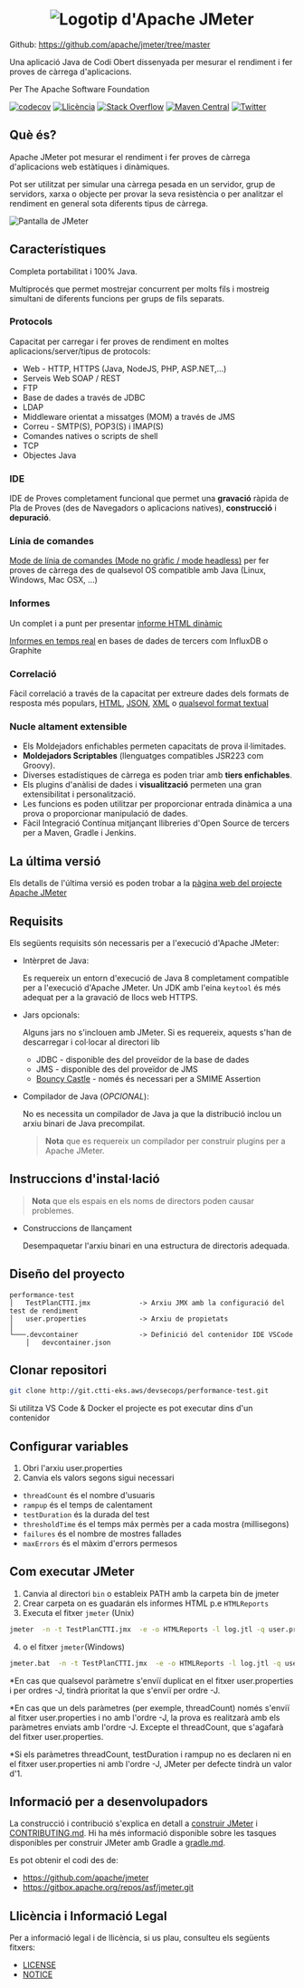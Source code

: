 <h1 align="center"><img src="https://jmeter.apache.org/images/logo.svg" alt="Logotip d'Apache JMeter" /></h1>

Github: https://github.com/apache/jmeter/tree/master

Una aplicació Java de Codi Obert dissenyada per mesurar el rendiment i fer proves de càrrega d'aplicacions.

Per The Apache Software Foundation

[![codecov](https://codecov.io/gh/apache/jmeter/branch/master/graph/badge.svg)](https://codecov.io/gh/apache/jmeter)
[![Llicència](https://img.shields.io/:llicència-apache-llum_verd.svg)](https://www.apache.org/licenses/LICENSE-2.0.html)
[![Stack Overflow](https://img.shields.io/:stack%20overflow-jmeter-llum_verd.svg)](https://stackoverflow.com/questions/tagged/jmeter)
[![Maven Central](https://maven-badges.herokuapp.com/maven-central/org.apache.jmeter/ApacheJMeter/badge.svg)](https://maven-badges.herokuapp.com/maven-central/org.apache.jmeter/ApacheJMeter)
[![Twitter](https://img.shields.io/twitter/url/https/github.com/apache/jmeter.svg?style=social)](https://twitter.com/intent/tweet?text=Rendiment%20amb%20Apache%20JMeter:&url=https://jmeter.apache.org)

## Què és?

Apache JMeter pot mesurar el rendiment i fer proves de càrrega d'aplicacions web estàtiques i dinàmiques.

Pot ser utilitzat per simular una càrrega pesada en un servidor, grup de servidors,
xarxa o objecte per provar la seva resistència o per analitzar el rendiment en general sota diferents tipus de càrrega.

![Pantalla de JMeter](https://raw.githubusercontent.com/apache/jmeter/master/xdocs/images/screenshots/jmeter_screen.png)

## Característiques

Completa portabilitat i 100% Java.

Multiprocés que permet mostrejar concurrent per molts fils i
mostreig simultani de diferents funcions per grups de fils separats.

### Protocols

Capacitat per carregar i fer proves de rendiment en moltes aplicacions/server/tipus de protocols:

- Web - HTTP, HTTPS (Java, NodeJS, PHP, ASP.NET,...)
- Serveis Web SOAP / REST
- FTP
- Base de dades a través de JDBC
- LDAP
- Middleware orientat a missatges (MOM) a través de JMS
- Correu - SMTP(S), POP3(S) i IMAP(S)
- Comandes natives o scripts de shell
- TCP
- Objectes Java

### IDE

IDE de Proves completament funcional que permet una **gravació** ràpida de Pla de Proves
(des de Navegadors o aplicacions natives), **construcció** i **depuració**.

### Línia de comandes

[Mode de línia de comandes (Mode no gràfic / mode headless)](https://jmeter.apache.org/usermanual/get-started.html#non_gui)
per fer proves de càrrega des de qualsevol OS compatible amb Java (Linux, Windows, Mac OSX, ...)

### Informes

Un complet i a punt per presentar [informe HTML dinàmic](https://jmeter.apache.org/usermanual/generating-dashboard.html)

[Informes en temps real](https://jmeter.apache.org/usermanual/realtime-results.html)
en bases de dades de tercers com InfluxDB o Graphite

### Correlació

Fàcil correlació a través de la capacitat per extreure dades dels formats de resposta més populars,
[HTML](https://jmeter.apache.org/usermanual/component_reference.html#CSS/JQuery_Extractor),
[JSON](https://jmeter.apache.org/usermanual/component_reference.html#JSON_Extractor),
[XML](https://jmeter.apache.org/usermanual/component_reference.html#XPath_Extractor) o
[qualsevol format textual](https://jmeter.apache.org/usermanual/component_reference.html#Regular_Expression_Extractor)

### Nucle altament extensible

- Els Moldejadors enfichables permeten capacitats de prova il·limitades.
- **Moldejadors Scriptables** (llenguatges compatibles JSR223 com Groovy).
- Diverses estadístiques de càrrega es poden triar amb **tiers enfichables**.
- Els plugins d'anàlisi de dades i **visualització** permeten una gran extensibilitat i personalització.
- Les funcions es poden utilitzar per proporcionar entrada dinàmica a una prova o proporcionar manipulació de dades.
- Fàcil Integració Contínua mitjançant llibreries d'Open Source de tercers per a Maven, Gradle i Jenkins.

## La última versió

Els detalls de l'última versió es poden trobar a la
[pàgina web del projecte Apache JMeter](https://jmeter.apache.org/)

## Requisits

Els següents requisits són necessaris per a l'execució d'Apache JMeter:

- Intèrpret de Java:

  Es requereix un entorn d'execució de Java 8 completament compatible
  per a l'execució d'Apache JMeter. Un JDK amb l'eina `keytool` és més adequat
  per a la gravació de llocs web HTTPS.

- Jars opcionals:

  Alguns jars no s'inclouen amb JMeter.
  Si es requereix, aquests s'han de descarregar i col·locar al directori lib
  - JDBC - disponible des del proveïdor de la base de dades
  - JMS - disponible des del proveïdor de JMS
  - [Bouncy Castle](https://www.bouncycastle.org/) -
  només és necessari per a SMIME Assertion

- Compilador de Java (*OPCIONAL*):

  No es necessita un compilador de Java ja que la distribució inclou un
  arxiu binari de Java precompilat.
  > **Nota** que es requereix un compilador per construir plugins per a Apache JMeter.

## Instruccions d'instal·lació

> **Nota** que els espais en els noms de directors poden causar problemes.

- Construccions de llançament

  Desempaquetar l'arxiu binari en una estructura de directoris adequada.

## Diseño del proyecto 

```
performance-test
│   TestPlanCTTI.jmx            -> Arxiu JMX amb la configuració del test de rendiment
│   user.properties             -> Arxiu de propietats
│
└───.devcontainer               -> Definició del contenidor IDE VSCode
    │   devcontainer.json

```

## Clonar repositori
```bash
git clone http://git.ctti-eks.aws/devsecops/performance-test.git
```
Si utilitza VS Code & Docker el projecte es pot executar dins d'un contenidor

## Configurar variables

1. Obri l'arxiu user.properties 
2. Canvia els valors segons sigui necessari

- `threadCount` és el nombre d'usuaris
- `rampup` és el temps de calentament
- `testDuration` és la durada del test
- `thresholdTime` és el temps máx permès per a cada mostra (millisegons)
- `failures` és el nombre de mostres fallades
- `maxErrors` és el màxim d'errors permesos

## Com executar JMeter

1. Canvia al directori `bin` o estableix PATH amb la carpeta bin de jmeter
2. Crear carpeta on es guadarán els informes HTML p.e `HTMLReports`
3. Executa el fitxer `jmeter` (Unix)
```bash
jmeter  -n -t TestPlanCTTI.jmx  -e -o HTMLReports -l log.jtl -q user.properties -JinfluxdbUrl="http://.../api/v2/write?org=[token]&bucket=[bucketName]" -Jjira_pk="[Jira Proyect Key]" -Jenvironment="[environment]" -JinfluxdbToken="[Token]" -Jbucket="[bucket]" -Jthresold=[temps máx per a cada mostra(ms)] -Jfailures=[nombre de mostres fallades] -JmaxErrors=[màxim nombre d'errors permesos]
```
4. o el fitxer `jmeter`(Windows)
```bash
jmeter.bat  -n -t TestPlanCTTI.jmx  -e -o HTMLReports -l log.jtl -q user.properties -JinfluxdbUrl="http://.../api/v2/write?org=[token]&bucket=[bucketName]" -Jjira_pk="[Jira Proyect Key]" -Jenvironment="[environment]" -JinfluxdbToken="[Token]" -Jbucket="[bucket]" -Jthresold=[temps máx per a cada mostra(ms)] -Jfailures=[nombre de mostres fallades] -JmaxErrors=[màxim nombre d'errors permesos]
```
*En cas que qualsevol paràmetre s'enviï duplicat en el fitxer user.properties i per ordres -J, tindrà prioritat la que s'enviï per ordre -J.

*En cas que un dels paràmetres (per exemple, threadCount) només s'enviï al fitxer user.properties i no amb l'ordre -J, la prova es realitzarà amb els paràmetres enviats amb l'ordre -J. Excepte el threadCount, que s'agafarà del fitxer user.properties.

*Si els paràmetres threadCount, testDuration i rampup no es declaren ni en el fitxer user.properties ni amb l'ordre -J, JMeter per defecte tindrà un valor d'1.


## Informació per a desenvolupadors

La construcció i contribució s'explica en detall a
[construir JMeter](https://jmeter.apache.org/building.html)
i [CONTRIBUTING.md](CONTRIBUTING.md). Hi ha més informació disponible sobre les tasques disponibles per
construir JMeter amb Gradle a [gradle.md](gradle.md).

Es pot obtenir el codi des de:

- https://github.com/apache/jmeter
- https://gitbox.apache.org/repos/asf/jmeter.git

## Llicència i Informació Legal

Per a informació legal i de llicència, si us plau, consulteu els següents fitxers:

- [LICENSE](LICENSE)
- [NOTICE](NOTICE)
